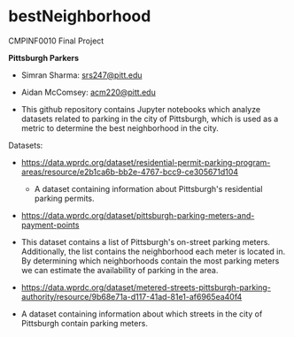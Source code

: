# bestNeighborhood
CMPINF0010 Final Project

**Pittsburgh Parkers**
* Simran Sharma: srs247@pitt.edu
* Aidan McComsey: acm220@pitt.edu

* This github repository contains Jupyter notebooks which analyze datasets related to parking in the city of Pittsburgh, which is used as a metric to determine the best neighborhood in the city.

Datasets: 
* https://data.wprdc.org/dataset/residential-permit-parking-program-areas/resource/e2b1ca6b-bb2e-4767-bcc9-ce305671d104
  - A dataset containing information about Pittsburgh's residential parking permits.

* https://data.wprdc.org/dataset/pittsburgh-parking-meters-and-payment-points
* This dataset contains a list of Pittsburgh's on-street parking meters. Additionally, the list contains the neighborhood each meter is located in. By determining which neighborhoods contain the most parking meters we can estimate the availability of parking in the area.

* https://data.wprdc.org/dataset/metered-streets-pittsburgh-parking-authority/resource/9b68e71a-d117-41ad-81e1-af6965ea40f4
* A dataset containing information about which streets in the city of Pittsburgh contain parking meters.



